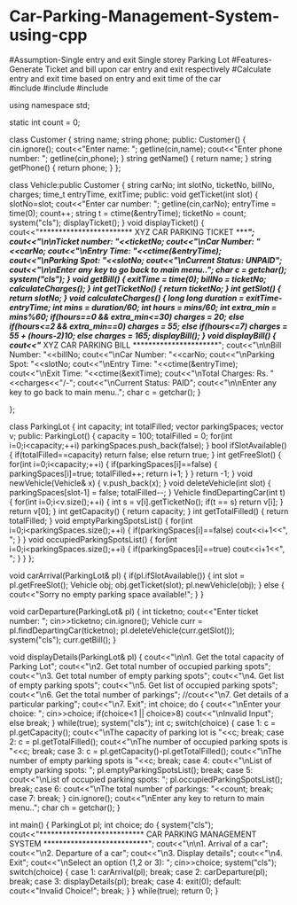 # Car-Parking-Management-System-using-cpp
#Assumption-Single entry and exit Single storey Parking Lot
#Features-Generate Ticket and bill upon car entry and exit respectively
#Calculate entry and exit time based on entry and exit time of the car\
#include<iostream>
#include<ctime>
#include<vector>

using namespace std;

static int count = 0;

class Customer
{
    string name;
    string phone;
    public:
        Customer()
        {
            cin.ignore();
            cout<<"Enter name: ";
            getline(cin,name);
            cout<<"Enter phone number: ";
            getline(cin,phone);
        }
        string getName()
        {
            return name;
        }
        string getPhone()
        {
            return phone;
        }
};

class Vehicle:public Customer
{
    string carNo;
    int slotNo, ticketNo, billNo, charges;
    time_t entryTime, exitTime;
    public:
        void getTicket(int slot)
        {
            slotNo=slot;
            cout<<"Enter car number: ";
            getline(cin,carNo);
            entryTime = time(0);
            count++;
            string t = ctime(&entryTime);
            ticketNo = count;
            system("cls");
            displayTicket();
        }
        void displayTicket()
        {
            cout<<"************************ XYZ CAR PARKING TICKET ************************";
            cout<<"\n\nTicket number: "<<ticketNo;
            cout<<"\nCar Number: "<<carNo;
            cout<<"\nEntry Time: "<<ctime(&entryTime);
            cout<<"\nParking Spot: "<<slotNo;
            cout<<"\nCurrent Status: UNPAID";
            cout<<"\n\nEnter any key to go back to main menu..";
            char c = getchar();
            system("cls");
        }
        void getBill()
        {
            exitTime = time(0);
            billNo = ticketNo;
            calculateCharges();
        }
        int getTicketNo()
        {
            return ticketNo;
        }
        int getSlot()
        {
            return slotNo;
        }
        void calculateCharges()
        {
            long long duration = exitTime-entryTime;
            int mins = duration/60;
            int hours = mins/60;
            int extra_min = mins%60;
            if(hours==0 && extra_min<=30)
                charges = 20;
            else if(hours<=2 && extra_min==0)
                charges = 55;
            else if(hours<=7)
                charges = 55 + (hours-2)*10;
            else
                charges = 165;
            displayBill();
        }
        void displayBill()
        {
            cout<<"********************** XYZ CAR PARKING BILL **********************";
            cout<<"\n\nBill Number: "<<billNo;
            cout<<"\nCar Number: "<<carNo;
            cout<<"\nParking Spot: "<<slotNo;
            cout<<"\nEntry Time: "<<ctime(&entryTime);
            cout<<"\nExit Time: "<<ctime(&exitTime);
            cout<<"\nTotal Charges: Rs. "<<charges<<"/-";
            cout<<"\nCurrent Status: PAID";
            cout<<"\n\nEnter any key to go back to main menu..";
            char c = getchar();
        }

};

class ParkingLot
{
    int capacity;
    int totalFilled;
    vector<bool> parkingSpaces;
    vector<Vehicle> v;
    public:
        ParkingLot()
        {
            capacity = 100;
            totalFilled = 0;
            for(int i=0;i<capacity;++i)
                parkingSpaces.push_back(false);
        }
        bool ifSlotAvailable()
        {
            if(totalFilled==capacity)
                return false;
            else
                return true;
        }
        int getFreeSlot()
        {
            for(int i=0;i<capacity;++i)
            {
                if(parkingSpaces[i]==false)
                {
                    parkingSpaces[i]=true;
                    totalFilled++;
                    return i+1;
                }
            }
            return -1;
        }
        void newVehicle(Vehicle& x)
        {
            v.push_back(x);
        }
        void deleteVehicle(int slot)
        {
            parkingSpaces[slot-1] = false;
            totalFilled--;
        }
        Vehicle findDepartingCar(int t)
        {
            for(int i=0;i<v.size();++i)
            {
                int s = v[i].getTicketNo();
                if(t == s)
                    return v[i];
            }
            return v[0];
        }
        int getCapacity()
        {
            return capacity;
        }
        int getTotalFilled()
        {
            return totalFilled;
        }
        void emptyParkingSpotsList()
        {
            for(int i=0;i<parkingSpaces.size();++i)
            {
                if(parkingSpaces[i]==false)
                    cout<<i+1<<", ";
            }
        }
        void occupiedParkingSpotsList()
        {
            for(int i=0;i<parkingSpaces.size();++i)
            {
                if(parkingSpaces[i]==true)
                    cout<<i+1<<", ";
            }
        }
};


void carArrival(ParkingLot& pl)
{
    if(pl.ifSlotAvailable())
    {
        int slot = pl.getFreeSlot();
        Vehicle obj;
        obj.getTicket(slot);
        pl.newVehicle(obj);
    }
    else
    {
        cout<<"Sorry no empty parking space available!";
    }
}

void carDeparture(ParkingLot& pl)
{
    int ticketno;
    cout<<"Enter ticket number: ";
    cin>>ticketno;
    cin.ignore();
    Vehicle curr = pl.findDepartingCar(ticketno);
    pl.deleteVehicle(curr.getSlot());
    system("cls");
    curr.getBill();
}

void displayDetails(ParkingLot& pl)
{
    cout<<"\n\n1. Get the total capacity of Parking Lot";
    cout<<"\n2. Get total number of occupied parking spots";
    cout<<"\n3. Get total number of empty parking spots";
    cout<<"\n4. Get list of empty parking spots";
    cout<<"\n5. Get list of occupied parking spots";
    cout<<"\n6. Get the total number of parkings";
    //cout<<"\n7. Get details of a particular parking";
    cout<<"\n7. Exit";
    int choice;
    do
    {
        cout<<"\nEnter your choice: ";
        cin>>choice;
        if(choice<1 || choice>8)
            cout<<"\nInvalid Input";
        else
            break;
    } while(true);
    system("cls");
    int c;
    switch(choice)
    {
        case 1:
            c = pl.getCapacity();
            cout<<"\nThe capacity of parking lot is "<<c;
            break;
        case 2:
            c = pl.getTotalFilled();
            cout<<"\nThe number of occupied parking spots is "<<c;
            break;
        case 3:
            c = pl.getCapacity()-pl.getTotalFilled();
            cout<<"\nThe number of empty parking spots is "<<c;
            break;
        case 4:
            cout<<"\nList of empty parking spots: ";
            pl.emptyParkingSpotsList();
            break;
        case 5:
            cout<<"\nList of occupied parking spots: ";
            pl.occupiedParkingSpotsList();
            break;
        case 6:
            cout<<"\nThe total number of parkings: "<<count;
            break;
        case 7:
            break;
    }
    cin.ignore();
    cout<<"\nEnter any key to return to main menu..";
    char ch = getchar();
}

int main()
{
    ParkingLot pl;
    int choice;
    do
    {
        system("cls");
        cout<<"*************************** CAR PARKING MANAGEMENT SYSTEM ***************************";
        cout<<"\n\n1. Arrival of a car";
        cout<<"\n2. Departure of a car";
        cout<<"\n3. Display details";
        cout<<"\n4. Exit";
        cout<<"\nSelect an option (1,2 or 3): ";
        cin>>choice;
        system("cls");
        switch(choice)
        {
            case 1:
                carArrival(pl);
                break;
            case 2:
                carDeparture(pl);
                break;
            case 3:
                displayDetails(pl);
                break;
            case 4:
                exit(0);
            default:
                cout<<"Invalid Choice!";
                break;
        }
    } while(true);
    return 0;
} 
